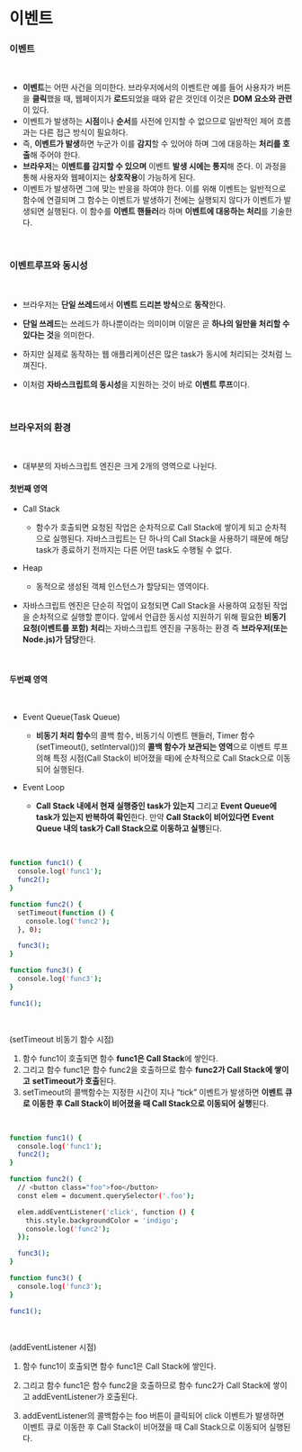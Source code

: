 # 이벤트

### 이벤트

<br/>

-  **이벤트**는 어떤 사건을 의미한다. 브라우저에서의 이벤트란 예를 들어 사용자가 버튼을 **클릭**했을 때, 웹페이지가 **로드**되었을 때와 같은 것인데 이것은 **DOM 요소와 관련**이 있다.
-  이벤트가 발생하는 **시점**이나 **순서**를 사전에 인지할 수 없으므로 일반적인 제어 흐름과는 다른 접근 방식이 필요하다.
-  즉, **이벤트가 발생**하면 누군가 이를 **감지**할 수 있어야 하며 그에 대응하는 **처리를 호출**해 주어야 한다.
-  **브라우저**는 **이벤트를 감지할 수 있으며** 이벤트 **발생 시에는 통지**해 준다. 이 과정을 통해 사용자와 웹페이지는 **상호작용**이 가능하게 된다.
-  이벤트가 발생하면 그에 맞는 반응을 하여야 한다. 이를 위해 이벤트는 일반적으로 함수에 연결되며 그 함수는 이벤트가 발생하기 전에는 실행되지 않다가 이벤트가 발생되면 실행된다.
   이 함수를 **이벤트 핸들러**라 하며 **이벤트에 대응하는 처리**를 기술한다.

<br/>

### 이벤트루프와 동시성

<br/>

-  브라우저는 **단일 쓰레드**에서 **이벤트 드리븐 방식**으로 **동작**한다.

-  **단일 쓰레드**는 쓰레드가 하나뿐이라는 의미이며 이말은 곧 **하나의 일만을 처리할 수 있다는 것**을 의미한다.
-  하지만 실제로 동작하는 웹 애플리케이션은 많은 task가 동시에 처리되는 것처럼 느껴진다.
-  이처럼 **자바스크립트의 동시성**을 지원하는 것이 바로 **이벤트 루프**이다.

<br/>

### 브라우저의 환경

<br/>

-  대부분의 자바스크립트 엔진은 크게 2개의 영역으로 나뉜다.

#### 첫번째 영역

-  Call Stack

   -  함수가 호출되면 요청된 작업은 순차적으로 Call Stack에 쌓이게 되고 순차적으로 실행된다.
      자바스크립트는 단 하나의 Call Stack을 사용하기 때문에 해당 task가 종료하기 전까지는
      다른 어떤 task도 수행될 수 없다.

-  Heap

   -  동적으로 생성된 객체 인스턴스가 할당되는 영역이다.

-  자바스크립트 엔진은 단순히 작업이 요청되면 Call Stack을 사용하여 요청된 작업을 순차적으로 실행할 뿐이다. 앞에서 언급한 동시성 지원하기 위해 필요한 **비동기 요청(이벤트를 포함) 처리**는 자바스크립트 엔진을 구동하는 환경 즉 **브라우저(또는 Node.js)가 담당**한다.

<br/>

#### 두번째 영역

<br/>

-  Event Queue(Task Queue)

   -  **비동기 처리 함수**의 콜백 함수, 비동기식 이벤트 핸들러, Timer 함수(setTimeout(), setInterval())의 **콜백 함수가 보관되는 영역**으로 이벤트 루프 의해 특정 시점(Call Stack이 비어졌을 때)에
      순차적으로 Call Stack으로 이동되어 실행된다.

-  Event Loop
   -  **Call Stack 내에서 현재 실행중인 task가 있는지** 그리고 **Event Queue에 task가 있는지 반복하여 확인**한다. 만약 **Call Stack이 비어있다면** **Event Queue 내의 task가 Call Stack으로 이동하고 실행**된다.

<br />

```sh
function func1() {
  console.log('func1');
  func2();
}

function func2() {
  setTimeout(function () {
    console.log('func2');
  }, 0);

  func3();
}

function func3() {
  console.log('func3');
}

func1();
```

<br/>

(setTimeout 비동기 함수 시점)

1. 함수 func1이 호출되면 함수 **func1은 Call Stack**에 쌓인다.
2. 그리고 함수 func1은 함수 func2을 호출하므로 함수 **func2가 Call Stack에 쌓이고** **setTimeout가 호출**된다.
3. setTimeout의 콜백함수는 지정한 시간이 지나 “tick” 이벤트가 발생하면 **이벤트 큐로 이동한 후 Call Stack이 비어졌을 때 Call Stack으로 이동되어 실행**된다.

<br />

```sh
function func1() {
  console.log('func1');
  func2();
}

function func2() {
  // <button class="foo">foo</button>
  const elem = document.querySelector('.foo');

  elem.addEventListener('click', function () {
    this.style.backgroundColor = 'indigo';
    console.log('func2');
  });

  func3();
}

function func3() {
  console.log('func3');
}

func1();
```

<br />

(addEventListener 시점)

1. 함수 func1이 호출되면 함수 func1은 Call Stack에 쌓인다.

2. 그리고 함수 func1은 함수 func2을 호출하므로 함수 func2가 Call Stack에 쌓이고 addEventListener가 호출된다.

3. addEventListener의 콜백함수는 foo 버튼이 클릭되어 click 이벤트가 발생하면 이벤트 큐로 이동한 후 Call Stack이 비어졌을 때 Call Stack으로 이동되어 실행된다.
